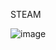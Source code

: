 
STEAM

![image](https://github.com/david371k/7.09.23/assets/144510921/50040246-da4c-48f5-bf18-ac8bbdf8b14f)




